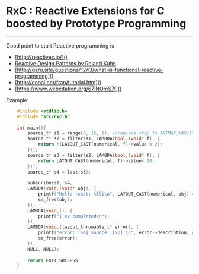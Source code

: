 # RxC : Reactive Extensions for C boosted by Prototype Programming 
---
Good point to start Reactive programming is 
- [http://reactivex.io/]()
- [Reactive Design Patterns by Roland Kuhn]()
- [http://qaru.site/questions/1243/what-is-functional-reactive-programming]()
- [http://conal.net/fran/tutorial.htm]()
- [https://www.webcitation.org/67lNOmS7t]()

Example: 

```c
    #include <stdlib.h>
    #include "src/rxc.h"
    
    int main(){
        source_t* s1 = range(0, 15, 1); //replace step to INTMAX_MAX/10 for see throwing
        source_t* s2 = filter(s1, LAMBDA(bool,(void* f), {
            return !(LAYOUT_CAST(numerical, f)->value % 2);
        }));
        source_t* s3 = filter(s2, LAMBDA(bool,(void* f), {
            return LAYOUT_CAST(numerical, f)->value< 10;
        }));
        source_t* s4 = last(s3);
    
        subscribe(s1, s4,
        LAMBDA(void,(void* obj), {
            printf("Hello react: %lli\n", LAYOUT_CAST(numerical, obj)->value);
            sm_free(obj);
        }),
        LAMBDA(void,(), {
            printf("I'ev completed\n");
        }),
        LAMBDA(void,(layout_throwable_t* error), {
            printf("error: [%s] source: [%p] \n", error->description, error->source);
            sm_free(error);
        }),
        NULL, NULL);
    
        return EXIT_SUCCESS;
    }
```
